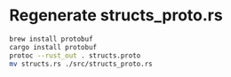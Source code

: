 # Regenerate structs_proto.rs

```sh
brew install protobuf
cargo install protobuf
protoc --rust_out . structs.proto
mv structs.rs ./src/structs_proto.rs
```
